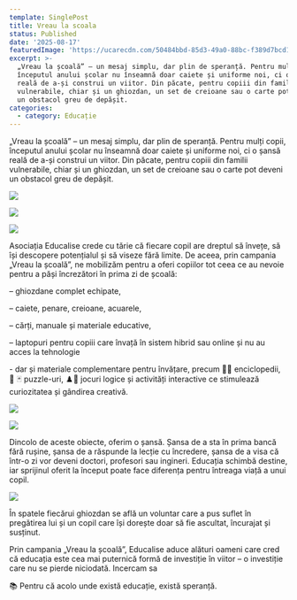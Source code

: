 ```yaml
---
template: SinglePost
title: Vreau la scoala
status: Published
date: '2025-08-17'
featuredImage: 'https://ucarecdn.com/50484bbd-85d3-49a0-88bc-f389d7bcd1bd/'
excerpt: >-
  „Vreau la școală” – un mesaj simplu, dar plin de speranță. Pentru mulți copii,
  începutul anului școlar nu înseamnă doar caiete și uniforme noi, ci o șansă
  reală de a-și construi un viitor. Din păcate, pentru copiii din familii
  vulnerabile, chiar și un ghiozdan, un set de creioane sau o carte pot deveni
  un obstacol greu de depășit.
categories:
  - category: Educație
---
```

„Vreau la școală” – un mesaj simplu, dar plin de speranță. Pentru mulți copii, începutul anului școlar nu înseamnă doar caiete și uniforme noi, ci o șansă reală de a-și construi un viitor. Din păcate, pentru copiii din familii vulnerabile, chiar și un ghiozdan, un set de creioane sau o carte pot deveni un obstacol greu de depășit.

![](https://ucarecdn.com/38c31d39-16ca-49c7-8b60-b3807b07cf8a/)

![](https://ucarecdn.com/8645dbf7-b02d-4875-8837-a7b97b35be9b/)

![](https://ucarecdn.com/8eb1263f-89e3-41b3-837f-2f5f537451b4/)

Asociația Educalise crede cu tărie că fiecare copil are dreptul să învețe, să își descopere potențialul și să viseze fără limite. De aceea,  prin campania „Vreau la școală”, ne mobilizăm pentru a oferi copiilor tot ceea ce au nevoie pentru a păși încrezători în prima zi de școală:

– ghiozdane complet echipate,

– caiete, penare, creioane, acuarele,

– cărți, manuale și materiale educative,

– laptopuri pentru copiii care învață în sistem hibrid sau online și nu au acces la tehnologie

\- dar și materiale complementare pentru învățare, precum 📖🔭 enciclopedii, 🧩 🃏 puzzle-uri, ♟️🎲 jocuri logice și activități interactive ce stimulează curiozitatea și gândirea creativă.



![](https://ucarecdn.com/eda371de-cd0e-4cdd-83b7-04df6c432b00/)

![](https://ucarecdn.com/8ce11137-3c3b-4926-a5b5-316a449e4444/)



Dincolo de aceste obiecte, oferim o șansă. Șansa de a sta în prima bancă fără rușine, șansa de a răspunde la lecție cu încredere, șansa de a visa că într-o zi vor deveni doctori, profesori sau ingineri. Educația schimbă destine, iar sprijinul oferit la început poate face diferența pentru întreaga viață a unui copil.

![](https://ucarecdn.com/5b2908c8-8ef4-4963-a80a-43e1a8158821/)

În spatele fiecărui ghiozdan se află un voluntar care a pus suflet în pregătirea lui și un copil care își dorește doar să fie ascultat, încurajat și susținut.

Prin campania „Vreau la școală”, Educalise aduce alături oameni care cred că educația este cea mai puternică formă de investiție în viitor – o investiție care nu se pierde niciodată. Incercam sa 





📚 Pentru că acolo unde există educație, există speranță.
